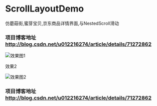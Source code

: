 # ScrollLayoutDemo
仿蘑菇街,蜜芽宝贝,京东商品详情界面,与NestedScroll滑动

### 项目博客地址 http://blog.csdn.net/u012216274/article/details/71272862

![效果图1](https://github.com/youxiaochen/ScrollLayoutDemo/blob/master/imgs/1.gif)

效果2

![效果图2](https://github.com/youxiaochen/ScrollLayoutDemo/blob/master/imgs/2.gif)



### 项目博客地址 http://blog.csdn.net/u012216274/article/details/71272862
